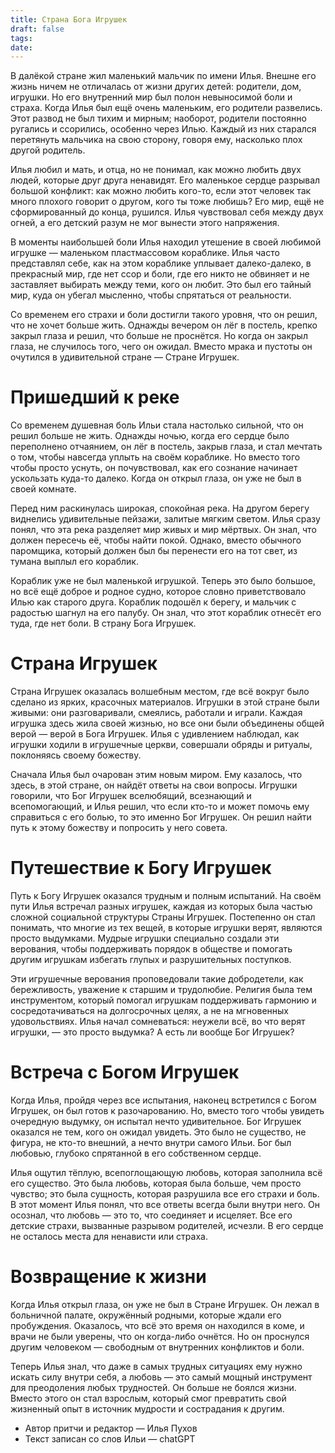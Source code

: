 ```yaml
---
title: Страна Бога Игрушек
draft: false
tags: 
date:
---
```

В далёкой стране жил маленький мальчик по имени Илья. Внешне его жизнь ничем не отличалась от жизни других детей: родители, дом, игрушки. Но его внутренний мир был полон невыносимой боли и страха. Когда Илья был ещё очень маленьким, его родители развелись. Этот развод не был тихим и мирным; наоборот, родители постоянно ругались и ссорились, особенно через Илью. Каждый из них старался перетянуть мальчика на свою сторону, говоря ему, насколько плох другой родитель.

Илья любил и мать, и отца, но не понимал, как можно любить двух людей, которые друг друга ненавидят. Его маленькое сердце разрывал большой конфликт: как можно любить кого-то, если этот человек так много плохого говорит о другом, кого ты тоже любишь? Его мир, ещё не сформированный до конца, рушился. Илья чувствовал себя между двух огней, а его детский разум не мог вынести этого напряжения.

В моменты наибольшей боли Илья находил утешение в своей любимой игрушке — маленьком пластмассовом кораблике. Илья часто представлял себе, как на этом кораблике уплывает далеко-далеко, в прекрасный мир, где нет ссор и боли, где его никто не обвиняет и не заставляет выбирать между теми, кого он любит. Это был его тайный мир, куда он убегал мысленно, чтобы спрятаться от реальности.

Со временем его страхи и боли достигли такого уровня, что он решил, что не хочет больше жить. Однажды вечером он лёг в постель, крепко закрыл глаза и решил, что больше не проснётся. Но когда он закрыл глаза, не случилось того, чего он ожидал. Вместо мрака и пустоты он очутился в удивительной стране — Стране Игрушек.

# Пришедший к реке

Со временем душевная боль Ильи стала настолько сильной, что он решил больше не жить. Однажды ночью, когда его сердце было переполнено отчаянием, он лёг в постель, закрыв глаза, и стал мечтать о том, чтобы навсегда уплыть на своём кораблике. Но вместо того чтобы просто уснуть, он почувствовал, как его сознание начинает ускользать куда-то далеко. Когда он открыл глаза, он уже не был в своей комнате.

Перед ним раскинулась широкая, спокойная река. На другом берегу виднелись удивительные пейзажи, залитые мягким светом. Илья сразу понял, что эта река разделяет мир живых и мир мёртвых. Он знал, что должен пересечь её, чтобы найти покой. Однако, вместо обычного паромщика, который должен был бы перенести его на тот свет, из тумана выплыл его кораблик.

Кораблик уже не был маленькой игрушкой. Теперь это было большое, но всё ещё доброе и родное судно, которое словно приветствовало Илью как старого друга. Кораблик подошёл к берегу, и мальчик с радостью шагнул на его палубу. Он знал, что этот кораблик отнесёт его туда, где нет боли. В страну Бога Игрушек.

# Страна Игрушек

Страна Игрушек оказалась волшебным местом, где всё вокруг было сделано из ярких, красочных материалов. Игрушки в этой стране были живыми: они разговаривали, смеялись, работали и играли. Каждая игрушка здесь жила своей жизнью, но все они были объединены общей верой — верой в Бога Игрушек. Илья с удивлением наблюдал, как игрушки ходили в игрушечные церкви, совершали обряды и ритуалы, поклоняясь своему божеству.

Сначала Илья был очарован этим новым миром. Ему казалось, что здесь, в этой стране, он найдёт ответы на свои вопросы. Игрушки говорили, что Бог Игрушек вселюбящий, всезнающий и всепомогающий, и Илья решил, что если кто-то и может помочь ему справиться с его болью, то это именно Бог Игрушек. Он решил найти путь к этому божеству и попросить у него совета.

# Путешествие к Богу Игрушек

Путь к Богу Игрушек оказался трудным и полным испытаний. На своём пути Илья встречал разных игрушек, каждая из которых была частью сложной социальной структуры Страны Игрушек. Постепенно он стал понимать, что многие из тех вещей, в которые игрушки верят, являются просто выдумками. Мудрые игрушки специально создали эти верования, чтобы поддерживать порядок в обществе и помогать другим игрушкам избегать глупых и разрушительных поступков.

Эти игрушечные верования проповедовали такие добродетели, как бережливость, уважение к старшим и трудолюбие. Религия была тем инструментом, который помогал игрушкам поддерживать гармонию и сосредотачиваться на долгосрочных целях, а не на мгновенных удовольствиях. Илья начал сомневаться: неужели всё, во что верят игрушки, — это просто выдумка? А есть ли вообще Бог Игрушек?

# Встреча с Богом Игрушек

Когда Илья, пройдя через все испытания, наконец встретился с Богом Игрушек, он был готов к разочарованию. Но, вместо того чтобы увидеть очередную выдумку, он испытал нечто удивительное. Бог Игрушек оказался не тем, кого он ожидал увидеть. Это было не существо, не фигура, не кто-то внешний, а нечто внутри самого Ильи. Бог был любовью, глубоко спрятанной в его собственном сердце.

Илья ощутил тёплую, всепоглощающую любовь, которая заполнила всё его существо. Это была любовь, которая была больше, чем просто чувство; это была сущность, которая разрушила все его страхи и боль. В этот момент Илья понял, что все ответы всегда были внутри него. Он осознал, что любовь — это то, что соединяет и исцеляет. Все его детские страхи, вызванные разрывом родителей, исчезли. В его сердце не осталось места для ненависти или страха.

# Возвращение к жизни

Когда Илья открыл глаза, он уже не был в Стране Игрушек. Он лежал в больничной палате, окружённый родными, которые ждали его пробуждения. Оказалось, что всё это время он находился в коме, и врачи не были уверены, что он когда-либо очнётся. Но он проснулся другим человеком — свободным от внутренних конфликтов и боли.

Теперь Илья знал, что даже в самых трудных ситуациях ему нужно искать силу внутри себя, а любовь — это самый мощный инструмент для преодоления любых трудностей. Он больше не боялся жизни. Вместо этого он стал взрослым, который смог превратить свой жизненный опыт в источник мудрости и сострадания к другим.


- Автор притчи и редактор — Илья Пухов
- Текст записан со слов Ильи — chatGPT